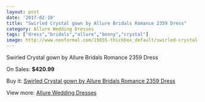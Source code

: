 ```yaml
---
layout: post
date: '2017-02-10'
title: "Swirled Crystal gown by Allure Bridals Romance 2359 Dress"
category: Allure Wedding Dresses
tags: ["dress","bridals","allure","bonny","crystal"]
image: http://www.neoformal.com/19855-thickbox_default/swirled-crystal-gown-by-allure-bridals-romance-2359-dress.jpg
---
```

Swirled Crystal gown by Allure Bridals Romance 2359 Dress

On Sales: **$420.99**
<a href="https://www.neoformal.com/en/allure-wedding-dresses-2014/6337-swirled-crystal-gown-by-allure-bridals-romance-2359-dress.html"><amp-img layout="responsive" width="600" height="600" src="//www.neoformal.com/19855-thickbox_default/swirled-crystal-gown-by-allure-bridals-romance-2359-dress.jpg" alt="Swirled Crystal gown by Allure Bridals Romance 2359 Dress 0" /></a>
<a href="https://www.neoformal.com/en/allure-wedding-dresses-2014/6337-swirled-crystal-gown-by-allure-bridals-romance-2359-dress.html"><amp-img layout="responsive" width="600" height="600" src="//www.neoformal.com/19858-thickbox_default/swirled-crystal-gown-by-allure-bridals-romance-2359-dress.jpg" alt="Swirled Crystal gown by Allure Bridals Romance 2359 Dress 1" /></a>
<a href="https://www.neoformal.com/en/allure-wedding-dresses-2014/6337-swirled-crystal-gown-by-allure-bridals-romance-2359-dress.html"><amp-img layout="responsive" width="600" height="600" src="//www.neoformal.com/19857-thickbox_default/swirled-crystal-gown-by-allure-bridals-romance-2359-dress.jpg" alt="Swirled Crystal gown by Allure Bridals Romance 2359 Dress 2" /></a>
<a href="https://www.neoformal.com/en/allure-wedding-dresses-2014/6337-swirled-crystal-gown-by-allure-bridals-romance-2359-dress.html"><amp-img layout="responsive" width="600" height="600" src="//www.neoformal.com/19856-thickbox_default/swirled-crystal-gown-by-allure-bridals-romance-2359-dress.jpg" alt="Swirled Crystal gown by Allure Bridals Romance 2359 Dress 3" /></a>

Buy it: [Swirled Crystal gown by Allure Bridals Romance 2359 Dress](https://www.neoformal.com/en/allure-wedding-dresses-2014/6337-swirled-crystal-gown-by-allure-bridals-romance-2359-dress.html "Swirled Crystal gown by Allure Bridals Romance 2359 Dress")

View more: [Allure Wedding Dresses](https://www.neoformal.com/en/82-allure-wedding-dresses-2014 "Allure Wedding Dresses")